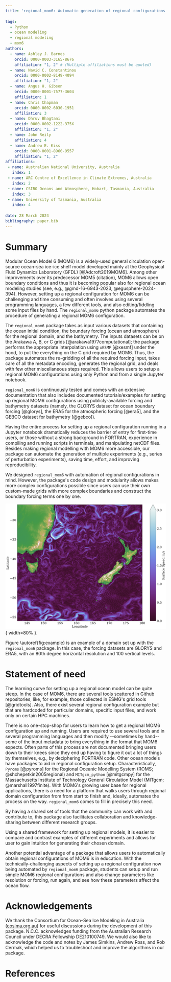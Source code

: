 ```yaml
---
title: 'regional_mom6: Automatic generation of regional configurations for the Modular Ocean Model 6 in Python'

tags:
  - Python
  - ocean modeling
  - regional modeling
  - mom6
authors:
  - name: Ashley J. Barnes
    orcid: 0000-0003-3165-8676
    affiliation: "1, 2" # (Multiple affiliations must be quoted)
  - name: Navid C. Constantinou
    orcid: 0000-0002-8149-4094
    affiliation: "1, 2"
  - name: Angus H. Gibson
    orcid: 0000-0001-7577-3604
    affiliation: 1
  - name: Chris Chapman
    orcid: 0000-0002-6030-1951
    affiliation: 3
  - name: Dhruv Bhagtani
    orcid: 0000-0002-1222-375X
    affiliation: "1, 2"
  - name: John Reily
    affiliation: 4
  - name: Andrew E. Kiss
    orcid: 0000-0001-8960-9557
    affiliation: "1, 2"
affiliations:
 - name: Australian National University, Australia
   index: 1
 - name: ARC Centre of Excellence in Climate Extremes, Australia
   index: 2
 - name: CSIRO Oceans and Atmosphere, Hobart, Tasmania, Australia
   index: 3
 - name: University of Tasmania, Australia
   index: 4

date: 28 March 2024
bibliography: paper.bib
---
```



# Summary

Modular Ocean Model 6 (MOM6) is a widely-used general circulation open-source ocean-sea ice-ice shelf model developed mainly at the Geophysical Fluid Dynamics Laboratory (GFDL) [@Adcroft2019MOM6].
Among other improvements over its predecessor MOM5 (citation), MOM6 allows open boundary conditions and thus it is becoming popular also for regional ocean modeling studies (see, e.g., @gmd-16-6943-2023, @egusphere-2024-394).
However, setting up a regional configuration for MOM6 can be challenging and time consuming and often involves using several programming languages, a few different tools, and also editing/fiddling some input files by hand.
The `regional_mom6` python package automates the procedure of generating a regional MOM6 configuration.

The `regional_mom6` package takes as input various datasets that containing the ocean initial condition, the boundary forcing (ocean and atmosphere) for the regional domain, and the bathymetry.
The inputs datasets can be on the Arakawa A, B, or C grids [@arakawa1977computational]; the package performs the appropriate interpolation using `xESMF` [@xesmf] under the hood, to put the everything on the C grid required by MOM6.
Thus, the package automates the re-gridding of all the required forcing input, takes care of all the metadata encoding, generates the regional grid, and deals with few other miscellaneous steps required.
This allows users to setup a regional MOM6 configurations using only Python and from a single Jupyter notebook.

<!-- The `regional_mom6` package takes raw files containing the initial condition, the boundary forcing, and bathymetry.
These inputs can be on the Arakawa A, B, or C grids, and the package performs the appropriate interpolation using `xESMF` [@xesmf] onto the C grid required by MOM6.
This base grid can either be constructed based on the user's desired resolution and choice of pre-configured options, or the user can provide their own horizontal or vertical grids.
In either case, the package then handles the coordinates, dimensions, metadata and encoding to ensure that the final input files are in the format expected by MOM6.
Additionally, the tricky case of a `seam' in the longitude of the raw input data (for instance at -180 and 180) is handled automatically, removing the need for any preprocessing of the data. 
The package also comes with pre-configured run directories, which can be automatically copied and modified to match the user's experiment.
Subsequently, a user need only copy a demo notebook, modify the longitude, latitude and resolution, and simply by running the notebook from start to finish will generate all they need for running a MOM6 experiment in their domain of interest. -->

`regional_mom6` is continuously tested and comes with an extensive documentation that also includes documented tutorials/examples for setting up regional MOM6 configurations using publicly-available forcing and bathymetry datasets (namely, the GLORYS dataset for ocean boundary forcing [@glorys], the ERA5 for the atmospheric forcing [@era5], and the GEBCO dataset for bathymetry [@gebco]).

Having the entire process for setting up a regional configuration running in a Jupyter notebook dramatically reduces the barrier of entry for first-time users, or those without a strong background in FORTRAN, experience in compiling and running scripts in terminals, and manipulating netCDF files.
Besides making regional modelling with MOM6 more accessible, our package can automate the generation of multiple experiments (e.g., series of perturbation experiments), saving time, effort, and improving reproducibility. 

We designed `regional_mom6` with automation of regional configurations in mind.
However, the package's code design and modularity allows makes more complex configurations possible since users can use their own custom-made grids with more complex boundaries and construct the boundary forcing terms one by one.

<!-- As more advanced use cases emerge, users can contribute their grid generation functions as well as example configuration files and notebooks.  -->

![A figure](tasman_speed.png){ width=80% }.

Figure \autoref{fig:example} is an example of a domain set up with the `regional_mom6` package. In this case, the forcing datasets are GLORYS and ERA5, with an 80th degree horizontal resolution and 100 vertical levels. 

# Statement of need

The learning curve for setting up a regional ocean model can be quite steep.
In the case of MOM6, there are several tools scattered in Github repositories, like, for example, those collected in ESMG's grid tools [@gridtools].
Also, there exist several regional configuration example but that are hardcoded for particular domains, specific input files, and work only on certain HPC machines.

There is no one-stop-shop for users to learn how to get a regional MOM6 configuration up and running.
Users are required to use several tools and in several programming languages and then modify --sometimes by hand-- some of the input metadata to bring everything in the format that MOM6 expects.
Often parts of this process are not documented bringing users down to their knees since they end up having to figure it out a lot of things by themselves, e.g., by deciphering FORTRAN code.
Other ocean models have packages to aid in regional configuration setup.
Characteristically, `Pyroms` [@pyroms] for the Regional Oceanic Modelling System (ROMS; @shchepetkin2005regional) and `MITgcm_python` [@mitgcmpy] for the Massachusetts Institute of Technology General Circulation Model (MITgcm; @marshall1997finite).
With MOM6's growing user base for regional applications, there is a need for a platform that walks users through regional domain configuration from from start to finish and, ideally, automates the process on the way.
`regional_mom6` comes to fill in precisely this need.

<!-- A package also provides a standardised way of setting up regional models, allowing for more efficient troubleshooting. 
This is particularly important as the MOM6 boundary code is still under active development, meaning that an old example found Github may not work as intended with a newer executable.
Currently, it is difficult to discern what the best model settings are for a particular experiment with a given MOM6 executable. 
However, having different releases of a python package tied to releases of the MOM6 executable will help users avoid difficult to diagnose compatibility errors between the MOM6 codebase, input file formats and parameter files. -->

By having a shared set of tools that the community can work with and contribute to, this package also facilitates collaboration and knowledge-sharing between different research groups.
<!-- For instance, the Australian ocean modelling community built a set of tools known as the COSIMA Cookbook (cite github repo).
Alongside the tools grew a set of contributed examples for post-processing and analysis of model outputs. -->
Using a shared framework for setting up regional models, it is easier to compare and contrast examples of different experiments and allows for user to gain intuition for generating their chosen domain.

Another potential advantage of a package that allows users to automatically obtain regional configurations of MOM6 is in education.
With the technically-challenging aspects of setting up a regional configuration now being automated by `regional_mom6` package, students can setup and run simple MOM6 regional configurations and also change parameters like resolution or forcing, run again, and see how these parameters affect the ocean flow.

# Acknowledgements

We thank the Consortium for Ocean–Sea Ice Modeling in Australia ([cosima.org.au](https://cosima.org.au)) for useful discussions during the development of this package.
N.C.C. acknowledges funding from the Australian Research Council under DECRA Fellowship DE210100749.
We would also like to acknowledge the code and notes by James Simkins, Andrew Ross, and Rob Cermak, which helped us to troubleshoot and improve the algorithms in our package.

# References
